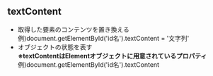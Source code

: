 ## textContent
- 取得した要素のコンテンツを置き換える  
  例)document.getElementById('id名').textContent = '文字列'
  <br>
- オブジェクトの状態を表す  
  **※textContentはElementオブジェクトに用意されているプロパティ**  
  例)document.getElementById('id名').textContent
